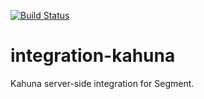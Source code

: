 [![Build Status](https://circleci.com/gh/segmentio/integration-kahuna.svg?style=svg&circle-token=42e3135d8519c9505ea4b51efee609e1d23a9a12)](https://circleci.com/gh/segmentio/integration-kahuna)

# integration-kahuna

Kahuna server-side integration for Segment.


